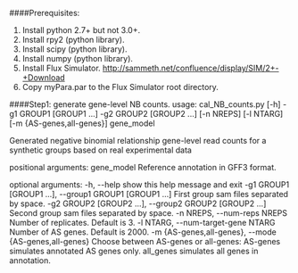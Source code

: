 ####Prerequisites:
1. Install python 2.7+ but not 3.0+.
2. Install rpy2 (python library).
3. Install scipy (python library).
4. Install numpy (python library).
5. Install Flux Simulator. http://sammeth.net/confluence/display/SIM/2+-+Download
6. Copy myPara.par to the Flux Simulator root directory.

####Step1: generate gene-level NB counts.
usage: cal_NB_counts.py [-h] -g1 GROUP1 [GROUP1 ...] -g2 GROUP2 [GROUP2 ...]
                        [-n NREPS] [-l NTARG] [-m {AS-genes,all-genes}]
                        gene_model

Generated negative binomial relationship gene-level read counts for a
synthetic groups based on real experimental data

positional arguments:
  gene_model            Reference annotation in GFF3 format.

optional arguments:
  -h, --help            show this help message and exit
  -g1 GROUP1 [GROUP1 ...], --group1 GROUP1 [GROUP1 ...]
                        First group sam files separated by space.
  -g2 GROUP2 [GROUP2 ...], --group2 GROUP2 [GROUP2 ...]
                        Second group sam files separated by space.
  -n NREPS, --num-reps NREPS
                        Number of replicates. Default is 3.
  -l NTARG, --num-target-gene NTARG
                        Number of AS genes. Default is 2000.
  -m {AS-genes,all-genes}, --mode {AS-genes,all-genes}
                        Choose between AS-genes or all-genes: AS-genes
                        simulates annotated AS genes only. all_genes simulates
                        all genes in annotation.


